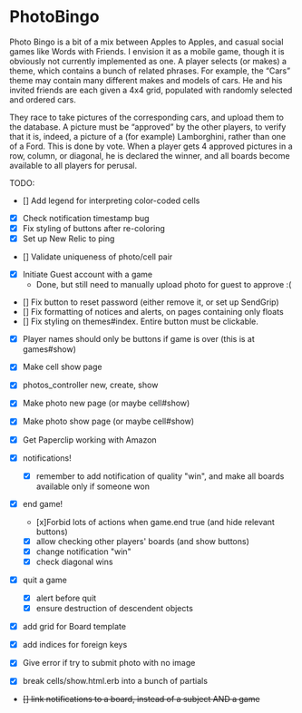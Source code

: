 # PhotoBingo

Photo Bingo is a bit of a mix between Apples to Apples,
and casual social games like Words with Friends. I envision it as a
mobile game, though it is obviously not currently implemented as one.
A player selects (or makes) a theme, which contains a bunch of related
phrases. For example, the “Cars” theme may contain many different makes
and models of cars. He and his invited friends are each given a 4x4 grid,
populated with randomly selected and ordered cars.

They race to take pictures
of the corresponding cars, and upload them to the database. A picture must be
“approved” by the other players, to verify that it is, indeed, a picture of a
(for example) Lamborghini, rather than one of a Ford. This is done by vote.
When a player gets 4 approved pictures in a row, column, or diagonal, he is
declared the winner, and all boards become available to all players for perusal.

TODO:

* [] Add legend for interpreting color-coded cells
* [x] Check notification timestamp bug
* [x] Fix styling of buttons after re-coloring
* [x] Set up New Relic to ping
* [] Validate uniqueness of photo/cell pair
* [x] Initiate Guest account with a game
  * Done, but still need to manually upload photo for guest to approve :(
* [] Fix button to reset password (either remove it, or set up SendGrip)
* [] Fix formatting of notices and alerts, on pages containing only floats
* [] Fix styling on themes#index. Entire button must be clickable.
* [x] Player names should only be buttons if game is over (this is at games#show)
* [x] Make cell show page
* [x] photos_controller new, create, show
* [x] Make photo new page (or maybe cell#show)
* [x] Make photo show page (or maybe cell#show)
* [x] Get Paperclip working with Amazon
* [x] notifications!
  * [x] remember to add notification of quality "win", and make all boards available only if someone won
* [x] end game!
  * [x]Forbid lots of actions when game.end true (and hide relevant buttons)
  * [x] allow checking other players' boards (and show buttons)
  * [x] change notification "win"
  * [x] check diagonal wins
* [x] quit a game
  * [x] alert before quit
  * [x] ensure destruction of descendent objects
* [x] add grid for Board template
* [x] add indices for foreign keys
* [x] Give error if try to submit photo with no image

* [x] break cells/show.html.erb into a bunch of partials
* ~~[] link notifications to a board, instead of a subject AND a game~~

